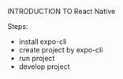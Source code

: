 INTRODUCTION TO React Native

Steps: 
- install expo-cli
- create project by expo-cli
- run project 
- develop project